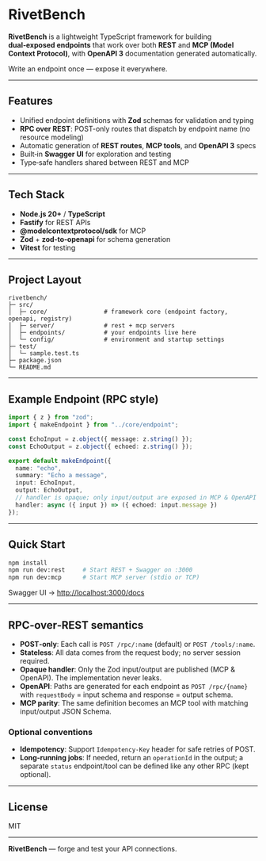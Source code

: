 # RivetBench

**RivetBench** is a lightweight TypeScript framework for building **dual‑exposed endpoints** that work over both **REST** and **MCP (Model Context Protocol)**, with **OpenAPI 3** documentation generated automatically.

Write an endpoint once — expose it everywhere.

---

## Features

* Unified endpoint definitions with **Zod** schemas for validation and typing
* **RPC over REST**: POST-only routes that dispatch by endpoint name (no resource modeling)
* Automatic generation of **REST routes**, **MCP tools**, and **OpenAPI 3** specs
* Built‑in **Swagger UI** for exploration and testing
* Type‑safe handlers shared between REST and MCP

---

## Tech Stack

* **Node.js 20+** / **TypeScript**
* **Fastify** for REST APIs
* **@modelcontextprotocol/sdk** for MCP
* **Zod** + **zod‑to‑openapi** for schema generation
* **Vitest** for testing

---

## Project Layout

```
rivetbench/
├─ src/
│  ├─ core/                # framework core (endpoint factory, openapi, registry)
│  ├─ server/              # rest + mcp servers
│  ├─ endpoints/           # your endpoints live here
│  └─ config/              # environment and startup settings
├─ test/
│  └─ sample.test.ts
├─ package.json
└─ README.md
```

---

## Example Endpoint (RPC style)

```ts
import { z } from "zod";
import { makeEndpoint } from "../core/endpoint";

const EchoInput = z.object({ message: z.string() });
const EchoOutput = z.object({ echoed: z.string() });

export default makeEndpoint({
  name: "echo",
  summary: "Echo a message",
  input: EchoInput,
  output: EchoOutput,
  // handler is opaque; only input/output are exposed in MCP & OpenAPI
  handler: async ({ input }) => ({ echoed: input.message })
});
```

---

## Quick Start

```bash
npm install
npm run dev:rest     # Start REST + Swagger on :3000
npm run dev:mcp      # Start MCP server (stdio or TCP)
```

Swagger UI → [http://localhost:3000/docs](http://localhost:3000/docs)

---

## RPC‑over‑REST semantics

* **POST‑only**: Each call is `POST /rpc/:name` (default) or `POST /tools/:name`.
* **Stateless**: All data comes from the request body; no server session required.
* **Opaque handler**: Only the Zod input/output are published (MCP & OpenAPI). The implementation never leaks.
* **OpenAPI**: Paths are generated for each endpoint as `POST /rpc/{name}` with `requestBody` = input schema and response = output schema.
* **MCP parity**: The same definition becomes an MCP tool with matching input/output JSON Schema.

### Optional conventions

* **Idempotency**: Support `Idempotency-Key` header for safe retries of POST.
* **Long‑running jobs**: If needed, return an `operationId` in the output; a separate `status` endpoint/tool can be defined like any other RPC (kept optional).

---

## License

MIT

---

**RivetBench** — forge and test your API connections.

